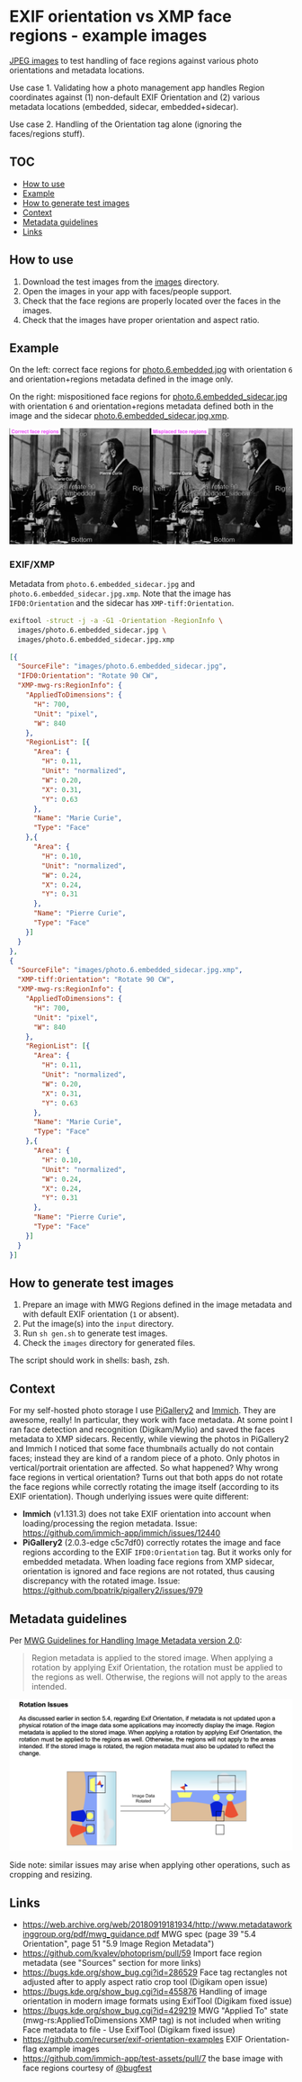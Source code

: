 # EXIF orientation vs XMP face regions - example images

[JPEG images](./images) to test handling of face regions against various photo orientations and metadata locations.

Use case 1. Validating how a photo management app handles Region coordinates against (1) non-default EXIF Orientation and (2) various metadata locations (embedded, sidecar, embedded+sidecar).

Use case 2. Handling of the Orientation tag alone (ignoring the faces/regions stuff).

## TOC

<!-- TOC -->

- [How to use](#how-to-use)
- [Example](#example)
- [How to generate test images](#how-to-generate-test-images)
- [Context](#context)
- [Metadata guidelines](#metadata-guidelines)
- [Links](#links)

<!-- /TOC -->

## How to use

1. Download the test images from the [images](./images) directory.
2. Open the images in your app with faces/people support.
3. Check that the face regions are properly located over the faces in the images.
4. Check that the images have proper orientation and aspect ratio.

## Example

On the left: correct face regions for [photo.6.embedded.jpg](./images/photo.6.embedded.jpg) with orientation `6` and orientation+regions metadata defined in the image only.

On the right: mispositioned face regions for [photo.6.embedded_sidecar.jpg](./images/photo.6.embedded_sidecar.jpg) with orientation `6` and orientation+regions metadata defined both in the image and the sidecar [photo.6.embedded_sidecar.jpg.xmp](./images/photo.6.embedded_sidecar.jpg.xmp).

![Correct and mispositioned face regions](doc/test-images-in-app.png)

### EXIF/XMP

Metadata from `photo.6.embedded_sidecar.jpg` and `photo.6.embedded_sidecar.jpg.xmp`. Note that the image has `IFD0:Orientation` and the sidecar has `XMP-tiff:Orientation`.

```sh
exiftool -struct -j -a -G1 -Orientation -RegionInfo \
  images/photo.6.embedded_sidecar.jpg \
  images/photo.6.embedded_sidecar.jpg.xmp
```

<!-- prettier-ignore -->
```json
[{
  "SourceFile": "images/photo.6.embedded_sidecar.jpg",
  "IFD0:Orientation": "Rotate 90 CW",
  "XMP-mwg-rs:RegionInfo": {
    "AppliedToDimensions": {
      "H": 700,
      "Unit": "pixel",
      "W": 840
    },
    "RegionList": [{
      "Area": {
        "H": 0.11,
        "Unit": "normalized",
        "W": 0.20,
        "X": 0.31,
        "Y": 0.63
      },
      "Name": "Marie Curie",
      "Type": "Face"
    },{
      "Area": {
        "H": 0.10,
        "Unit": "normalized",
        "W": 0.24,
        "X": 0.24,
        "Y": 0.31
      },
      "Name": "Pierre Curie",
      "Type": "Face"
    }]
  }
},
{
  "SourceFile": "images/photo.6.embedded_sidecar.jpg.xmp",
  "XMP-tiff:Orientation": "Rotate 90 CW",
  "XMP-mwg-rs:RegionInfo": {
    "AppliedToDimensions": {
      "H": 700,
      "Unit": "pixel",
      "W": 840
    },
    "RegionList": [{
      "Area": {
        "H": 0.11,
        "Unit": "normalized",
        "W": 0.20,
        "X": 0.31,
        "Y": 0.63
      },
      "Name": "Marie Curie",
      "Type": "Face"
    },{
      "Area": {
        "H": 0.10,
        "Unit": "normalized",
        "W": 0.24,
        "X": 0.24,
        "Y": 0.31
      },
      "Name": "Pierre Curie",
      "Type": "Face"
    }]
  }
}]
```

## How to generate test images

1. Prepare an image with MWG Regions defined in the image metadata and with default EXIF orientation (`1` or absent).
2. Put the image(s) into the `input` directory.
3. Run `sh gen.sh` to generate test images.
4. Check the `images` directory for generated files.

The script should work in shells: bash, zsh.

## Context

For my self-hosted photo storage I use [PiGallery2](https://github.com/bpatrik/pigallery2/) and [Immich](https://github.com/immich-app/immich). They are awesome, really! In particular, they work with face metadata.
At some point I ran face detection and recognition (Digikam/Mylio) and saved the faces metadata to XMP sidecars. Recently, while viewing the photos in PiGallery2 and Immich I noticed that some face thumbnails actually do not contain faces; instead they are kind of a random piece of a photo. Only photos in vertical/portrait orientation are affected. So what happened? Why wrong face regions in vertical orientation?
Turns out that both apps do not rotate the face regions while correctly rotating the image itself (according to its EXIF orientation). Though underlying issues were quite different:

- **Immich** (v1.131.3) does not take EXIF orientation into account when loading/processing the region metadata. Issue: https://github.com/immich-app/immich/issues/12440
- **PiGallery2** (2.0.3-edge c5c7df0) correctly rotates the image and face regions according to the EXIF `IFD0:Orientation` tag. But it works only for embedded metadata. When loading face regions from XMP sidecar, orientation is ignored and face regions are not rotated, thus causing discrepancy with the rotated image. Issue: https://github.com/bpatrik/pigallery2/issues/979

## Metadata guidelines

Per [MWG Guidelines for Handling Image Metadata version 2.0](https://web.archive.org/web/20180919181934/http://www.metadataworkinggroup.org/pdf/mwg_guidance.pdf):

> Region metadata is applied to the stored image. When applying a rotation by applying Exif Orientation, the rotation must be applied to the regions as well. Otherwise, the regions will not apply to the areas intended.

![MWG Guidelines about rotation](doc/mwg-guide.png)

Side note: similar issues may arise when applying other operations, such as cropping and resizing.

## Links

- https://web.archive.org/web/20180919181934/http://www.metadataworkinggroup.org/pdf/mwg_guidance.pdf MWG spec (page 39 "5.4 Orientation", page 51 "5.9 Image Region Metadata")
- https://github.com/kvalev/photoprism/pull/59 Import face region metadata (see "Sources" section for more links)
- https://bugs.kde.org/show_bug.cgi?id=286529 Face tag rectangles not adjusted after to apply aspect ratio crop tool (Digikam open issue)
- https://bugs.kde.org/show_bug.cgi?id=455876 Handling of image orientation in modern image formats using ExifTool (Digikam fixed issue)
- https://bugs.kde.org/show_bug.cgi?id=429219 MWG "Applied To" state (mwg-rs:AppliedToDimensions XMP tag) is not included when writing Face metadata to file - Use ExifTool (Digikam fixed issue)
- https://github.com/recurser/exif-orientation-examples EXIF Orientation-flag example images
- https://github.com/immich-app/test-assets/pull/7 the base image with face regions courtesy of [@bugfest](https://www.github.com/bugfest)
